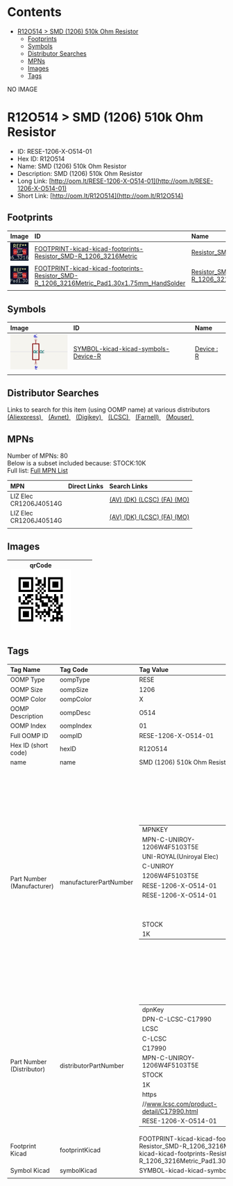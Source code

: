 



Contents
========

* [R12O514 > SMD (1206) 510k Ohm Resistor](#r12o514--smd-1206-510k-ohm-resistor)
	* [Footprints](#footprints)
	* [Symbols](#symbols)
	* [Distributor Searches](#distributor-searches)
	* [MPNs](#mpns)
	* [Images](#images)
	* [Tags](#tags)
  
NO IMAGE  
# R12O514 > SMD (1206) 510k Ohm Resistor

- ID: RESE-1206-X-O514-01
- Hex ID: R12O514
- Name: SMD (1206) 510k Ohm Resistor
- Description: SMD (1206) 510k Ohm Resistor
- Long Link: [http://oom.lt/RESE-1206-X-O514-01](http://oom.lt/RESE-1206-X-O514-01)
- Short Link: [http://oom.lt/R12O514](http://oom.lt/R12O514)

## Footprints
  

|Image|ID|Name|
| :--- | :--- | :--- |
|[![](https://raw.githubusercontent.com/oomlout/oomlout_OOMP_eda_V2/main/FOOTPRINT/kicad/kicad-footprints/Resistor_SMD/R_1206_3216Metric/image_140.png)](https://github.com/oomlout/oomlout_OOMP_eda_V2/tree/main/FOOTPRINT/kicad/kicad-footprints/Resistor_SMD/R_1206_3216Metric/)|[FOOTPRINT-kicad-kicad-footprints-Resistor_SMD-R_1206_3216Metric](https://github.com/oomlout/oomlout_OOMP_eda_V2/tree/main/FOOTPRINT/kicad/kicad-footprints/Resistor_SMD/R_1206_3216Metric/)|[Resistor_SMD : R_1206_3216Metric](https://github.com/oomlout/oomlout_OOMP_eda_V2/tree/main/FOOTPRINT/kicad/kicad-footprints/Resistor_SMD/R_1206_3216Metric/)|
|[![](https://raw.githubusercontent.com/oomlout/oomlout_OOMP_eda_V2/main/FOOTPRINT/kicad/kicad-footprints/Resistor_SMD/R_1206_3216Metric_Pad1.30x1.75mm_HandSolder/image_140.png)](https://github.com/oomlout/oomlout_OOMP_eda_V2/tree/main/FOOTPRINT/kicad/kicad-footprints/Resistor_SMD/R_1206_3216Metric_Pad1.30x1.75mm_HandSolder/)|[FOOTPRINT-kicad-kicad-footprints-Resistor_SMD-R_1206_3216Metric_Pad1.30x1.75mm_HandSolder](https://github.com/oomlout/oomlout_OOMP_eda_V2/tree/main/FOOTPRINT/kicad/kicad-footprints/Resistor_SMD/R_1206_3216Metric_Pad1.30x1.75mm_HandSolder/)|[Resistor_SMD : R_1206_3216Metric_Pad1.30x1.75mm_HandSolder](https://github.com/oomlout/oomlout_OOMP_eda_V2/tree/main/FOOTPRINT/kicad/kicad-footprints/Resistor_SMD/R_1206_3216Metric_Pad1.30x1.75mm_HandSolder/)|
||||

## Symbols
  

|Image|ID|Name|
| :--- | :--- | :--- |
|[![](https://raw.githubusercontent.com/oomlout/oomlout_OOMP_eda_V2/main/SYMBOL/kicad/kicad-symbols/Device/R/image_140.png)](https://github.com/oomlout/oomlout_OOMP_eda_V2/tree/main/SYMBOL/kicad/kicad-symbols/Device/R/)|[SYMBOL-kicad-kicad-symbols-Device-R](https://github.com/oomlout/oomlout_OOMP_eda_V2/tree/main/SYMBOL/kicad/kicad-symbols/Device/R/)|[Device : R](https://github.com/oomlout/oomlout_OOMP_eda_V2/tree/main/SYMBOL/kicad/kicad-symbols/Device/R/)|
||||

## Distributor Searches
  
Links to search for this item (using OOMP name) at various distributors  
[(Aliexpress) ](https://www.aliexpress.com/wholesale?SearchText=1117SMD+1206+510k+Ohm+Resistor)&nbsp;&nbsp;&nbsp;[(Avnet) ](https://www.avnet.com/shop/us/search/SMD+1206+510k+Ohm+Resistor)&nbsp;&nbsp;&nbsp;[(Digikey) ](https://www.digikey.co.uk/en/products/result?s=SMD+1206+510k+Ohm+Resistor)&nbsp;&nbsp;&nbsp;[(LCSC) ](https://www.lcsc.com/search?q=SMD+1206+510k+Ohm+Resistor)&nbsp;&nbsp;&nbsp;[(Farnell) ](https://uk.farnell.com/search?st=SMD+1206+510k+Ohm+Resistor)&nbsp;&nbsp;&nbsp;[(Mouser) ](https://www.mouser.com/c/?q=SMD+1206+510k+Ohm+Resistor)&nbsp;&nbsp;&nbsp;
## MPNs
  
Number of MPNs: 80<br>Below is a subset included because: STOCK:10K <br>Full list: [Full MPN List](MPNLIST.md)  

|MPN|Direct Links|Search Links|
| :--- | :--- | :--- |
|LIZ Elec<br>CR1206J40514G||[(AV) ](https://www.avnet.com/shop/us/search/CR1206J40514G)[(DK) ](https://www.digikey.co.uk/products/en?keywords=CR1206J40514G)[(LCSC) ](https://www.lcsc.com/search?q=CR1206J40514G)[(FA) ](https://uk.farnell.com/search?st=CR1206J40514G)[(MO) ](https://www.mouser.com/c/?q=CR1206J40514G)|
|LIZ Elec<br>CR1206J40514G||[(AV) ](https://www.avnet.com/shop/us/search/CR1206J40514G)[(DK) ](https://www.digikey.co.uk/products/en?keywords=CR1206J40514G)[(LCSC) ](https://www.lcsc.com/search?q=CR1206J40514G)[(FA) ](https://uk.farnell.com/search?st=CR1206J40514G)[(MO) ](https://www.mouser.com/c/?q=CR1206J40514G)|
||||

## Images
  

|qrCode<br>[![](https://raw.githubusercontent.com/oomlout/oomlout_OOMP_parts_V2/main/RESE/1206/X/O514/01/qrCode_140.png)](https://github.com/oomlout/oomlout_OOMP_parts_V2/tree/main/RESE/1206/X/O514/01/qrCode.png)||||
| :---: | :---: | :---: | :---: |

## Tags
  

|Tag Name|Tag Code|Tag Value|
| :--- | :--- | :--- |
|OOMP Type|oompType|RESE|
|OOMP Size|oompSize|1206|
|OOMP Color|oompColor|X|
|OOMP Description|oompDesc|O514|
|OOMP Index|oompIndex|01|
|Full OOMP ID|oompID|RESE-1206-X-O514-01|
|Hex ID (short code)|hexID|R12O514|
|name|name|SMD (1206) 510k Ohm Resistor|
|Part Number (Manufacturer)|manufacturerPartNumber|<table><tr><td>MPNKEY</td></tr><tr><td> MPN-C-UNIROY-1206W4F5103T5E</td><td> MANUFACTURER</td></tr><tr><td> UNI-ROYAL(Uniroyal Elec)</td><td> MANUCODE</td></tr><tr><td> C-UNIROY</td><td> MPN</td></tr><tr><td> 1206W4F5103T5E</td><td> OOMPIDPARTIAL</td></tr><tr><td> RESE-1206-X-O514-01</td><td> OOMPID</td></tr><tr><td> RESE-1206-X-O514-01</td><td> LINK</td></tr><tr><td> </td><td> DESCRIPTION</td></tr><tr><td> </td><td> TAGS</td></tr><tr><td> STOCK</td></tr><tr><td>1K</td></tr></table></td><td> <table><tr><td>MPNKEY</td></tr><tr><td> MPN-C-UNIROY-1206W4J0514T5E</td><td> MANUFACTURER</td></tr><tr><td> UNI-ROYAL(Uniroyal Elec)</td><td> MANUCODE</td></tr><tr><td> C-UNIROY</td><td> MPN</td></tr><tr><td> 1206W4J0514T5E</td><td> OOMPIDPARTIAL</td></tr><tr><td> RESE-1206-X-O514-01</td><td> OOMPID</td></tr><tr><td> RESE-1206-X-O514-01</td><td> LINK</td></tr><tr><td> </td><td> DESCRIPTION</td></tr><tr><td> </td><td> TAGS</td></tr><tr><td> STOCK</td></tr><tr><td>1K</td></tr></table></td><td> <table><tr><td>MPNKEY</td></tr><tr><td> MPN-C-LIZELE-CR1206J40514G</td><td> MANUFACTURER</td></tr><tr><td> LIZ Elec</td><td> MANUCODE</td></tr><tr><td> C-LIZELE</td><td> MPN</td></tr><tr><td> CR1206J40514G</td><td> OOMPIDPARTIAL</td></tr><tr><td> RESE-1206-X-O514-01</td><td> OOMPID</td></tr><tr><td> RESE-1206-X-O514-01</td><td> LINK</td></tr><tr><td> </td><td> DESCRIPTION</td></tr><tr><td> </td><td> TAGS</td></tr><tr><td> STOCK</td></tr><tr><td>10K</td></tr></table></td><td> <table><tr><td>MPNKEY</td></tr><tr><td> MPN-C-RALEC-RTT065103FTP</td><td> MANUFACTURER</td></tr><tr><td> RALEC</td><td> MANUCODE</td></tr><tr><td> C-RALEC</td><td> MPN</td></tr><tr><td> RTT065103FTP</td><td> OOMPIDPARTIAL</td></tr><tr><td> RESE-1206-X-O514-01</td><td> OOMPID</td></tr><tr><td> RESE-1206-X-O514-01</td><td> LINK</td></tr><tr><td> </td><td> DESCRIPTION</td></tr><tr><td> </td><td> TAGS</td></tr><tr><td> </td></tr></table></td><td> <table><tr><td>MPNKEY</td></tr><tr><td> MPN-C-RALEC-RTT06514JTP</td><td> MANUFACTURER</td></tr><tr><td> RALEC</td><td> MANUCODE</td></tr><tr><td> C-RALEC</td><td> MPN</td></tr><tr><td> RTT06514JTP</td><td> OOMPIDPARTIAL</td></tr><tr><td> RESE-1206-X-O514-01</td><td> OOMPID</td></tr><tr><td> RESE-1206-X-O514-01</td><td> LINK</td></tr><tr><td> </td><td> DESCRIPTION</td></tr><tr><td> </td><td> TAGS</td></tr><tr><td> STOCK</td></tr><tr><td>1K</td></tr></table></td><td> <table><tr><td>MPNKEY</td></tr><tr><td> MPN-C-YAGEO-RC1206JR-07510KL</td><td> MANUFACTURER</td></tr><tr><td> YAGEO</td><td> MANUCODE</td></tr><tr><td> C-YAGEO</td><td> MPN</td></tr><tr><td> RC1206JR-07510KL</td><td> OOMPIDPARTIAL</td></tr><tr><td> RESE-1206-X-O514-01</td><td> OOMPID</td></tr><tr><td> RESE-1206-X-O514-01</td><td> LINK</td></tr><tr><td> </td><td> DESCRIPTION</td></tr><tr><td> </td><td> TAGS</td></tr><tr><td> STOCK</td></tr><tr><td>1K</td></tr></table></td><td> <table><tr><td>MPNKEY</td></tr><tr><td> MPN-C-YAGEO-RC1206FR-07510KL</td><td> MANUFACTURER</td></tr><tr><td> YAGEO</td><td> MANUCODE</td></tr><tr><td> C-YAGEO</td><td> MPN</td></tr><tr><td> RC1206FR-07510KL</td><td> OOMPIDPARTIAL</td></tr><tr><td> RESE-1206-X-O514-01</td><td> OOMPID</td></tr><tr><td> RESE-1206-X-O514-01</td><td> LINK</td></tr><tr><td> </td><td> DESCRIPTION</td></tr><tr><td> </td><td> TAGS</td></tr><tr><td> STOCK</td></tr><tr><td>1K</td></tr></table></td><td> <table><tr><td>MPNKEY</td></tr><tr><td> MPN-C-YAGEO-AC1206FR-07510KL</td><td> MANUFACTURER</td></tr><tr><td> YAGEO</td><td> MANUCODE</td></tr><tr><td> C-YAGEO</td><td> MPN</td></tr><tr><td> AC1206FR-07510KL</td><td> OOMPIDPARTIAL</td></tr><tr><td> RESE-1206-X-O514-01</td><td> OOMPID</td></tr><tr><td> RESE-1206-X-O514-01</td><td> LINK</td></tr><tr><td> </td><td> DESCRIPTION</td></tr><tr><td> </td><td> TAGS</td></tr><tr><td> </td></tr></table></td><td> <table><tr><td>MPNKEY</td></tr><tr><td> MPN-C-TAITEC-RM12FTN5103</td><td> MANUFACTURER</td></tr><tr><td> TA-I Tech</td><td> MANUCODE</td></tr><tr><td> C-TAITEC</td><td> MPN</td></tr><tr><td> RM12FTN5103</td><td> OOMPIDPARTIAL</td></tr><tr><td> RESE-1206-X-O514-01</td><td> OOMPID</td></tr><tr><td> RESE-1206-X-O514-01</td><td> LINK</td></tr><tr><td> </td><td> DESCRIPTION</td></tr><tr><td> </td><td> TAGS</td></tr><tr><td> </td></tr></table></td><td> <table><tr><td>MPNKEY</td></tr><tr><td> MPN-C-KOASPE-RK73H2BTTD5103F</td><td> MANUFACTURER</td></tr><tr><td> KOA Speer Elec</td><td> MANUCODE</td></tr><tr><td> C-KOASPE</td><td> MPN</td></tr><tr><td> RK73H2BTTD5103F</td><td> OOMPIDPARTIAL</td></tr><tr><td> RESE-1206-X-O514-01</td><td> OOMPID</td></tr><tr><td> RESE-1206-X-O514-01</td><td> LINK</td></tr><tr><td> </td><td> DESCRIPTION</td></tr><tr><td> </td><td> TAGS</td></tr><tr><td> </td></tr></table></td><td> <table><tr><td>MPNKEY</td></tr><tr><td> MPN-C-WALSIN-WR12X5103FTL</td><td> MANUFACTURER</td></tr><tr><td> Walsin Tech Corp</td><td> MANUCODE</td></tr><tr><td> C-WALSIN</td><td> MPN</td></tr><tr><td> WR12X5103FTL</td><td> OOMPIDPARTIAL</td></tr><tr><td> RESE-1206-X-O514-01</td><td> OOMPID</td></tr><tr><td> RESE-1206-X-O514-01</td><td> LINK</td></tr><tr><td> </td><td> DESCRIPTION</td></tr><tr><td> </td><td> TAGS</td></tr><tr><td> STOCK</td></tr><tr><td>1K</td></tr></table></td><td> <table><tr><td>MPNKEY</td></tr><tr><td> MPN-C-WALSIN-WR12X514JTL</td><td> MANUFACTURER</td></tr><tr><td> Walsin Tech Corp</td><td> MANUCODE</td></tr><tr><td> C-WALSIN</td><td> MPN</td></tr><tr><td> WR12X514JTL</td><td> OOMPIDPARTIAL</td></tr><tr><td> RESE-1206-X-O514-01</td><td> OOMPID</td></tr><tr><td> RESE-1206-X-O514-01</td><td> LINK</td></tr><tr><td> </td><td> DESCRIPTION</td></tr><tr><td> </td><td> TAGS</td></tr><tr><td> STOCK</td></tr><tr><td>1K</td></tr></table></td><td> <table><tr><td>MPNKEY</td></tr><tr><td> MPN-C-TAITEC-RMS12FT5103</td><td> MANUFACTURER</td></tr><tr><td> TA-I Tech</td><td> MANUCODE</td></tr><tr><td> C-TAITEC</td><td> MPN</td></tr><tr><td> RMS12FT5103</td><td> OOMPIDPARTIAL</td></tr><tr><td> RESE-1206-X-O514-01</td><td> OOMPID</td></tr><tr><td> RESE-1206-X-O514-01</td><td> LINK</td></tr><tr><td> </td><td> DESCRIPTION</td></tr><tr><td> </td><td> TAGS</td></tr><tr><td> </td></tr></table></td><td> <table><tr><td>MPNKEY</td></tr><tr><td> MPN-C-UNIROY-TC0625F5103T5E</td><td> MANUFACTURER</td></tr><tr><td> UNI-ROYAL(Uniroyal Elec)</td><td> MANUCODE</td></tr><tr><td> C-UNIROY</td><td> MPN</td></tr><tr><td> TC0625F5103T5E</td><td> OOMPIDPARTIAL</td></tr><tr><td> RESE-1206-X-O514-01</td><td> OOMPID</td></tr><tr><td> RESE-1206-X-O514-01</td><td> LINK</td></tr><tr><td> </td><td> DESCRIPTION</td></tr><tr><td> </td><td> TAGS</td></tr><tr><td> </td></tr></table></td><td> <table><tr><td>MPNKEY</td></tr><tr><td> MPN-C-YAGEO-AC1206JR-07510KL</td><td> MANUFACTURER</td></tr><tr><td> YAGEO</td><td> MANUCODE</td></tr><tr><td> C-YAGEO</td><td> MPN</td></tr><tr><td> AC1206JR-07510KL</td><td> OOMPIDPARTIAL</td></tr><tr><td> RESE-1206-X-O514-01</td><td> OOMPID</td></tr><tr><td> RESE-1206-X-O514-01</td><td> LINK</td></tr><tr><td> </td><td> DESCRIPTION</td></tr><tr><td> </td><td> TAGS</td></tr><tr><td> </td></tr></table></td><td> <table><tr><td>MPNKEY</td></tr><tr><td> MPN-C-EVEROH-CR1206J510KP05Z</td><td> MANUFACTURER</td></tr><tr><td> Ever Ohms Tech</td><td> MANUCODE</td></tr><tr><td> C-EVEROH</td><td> MPN</td></tr><tr><td> CR1206J510KP05Z</td><td> OOMPIDPARTIAL</td></tr><tr><td> RESE-1206-X-O514-01</td><td> OOMPID</td></tr><tr><td> RESE-1206-X-O514-01</td><td> LINK</td></tr><tr><td> </td><td> DESCRIPTION</td></tr><tr><td> </td><td> TAGS</td></tr><tr><td> STOCK</td></tr><tr><td>1K</td></tr></table></td><td> <table><tr><td>MPNKEY</td></tr><tr><td> MPN-C-FHGUAN-RS-06K514JT</td><td> MANUFACTURER</td></tr><tr><td> FH (Guangdong Fenghua Advanced Tech)</td><td> MANUCODE</td></tr><tr><td> C-FHGUAN</td><td> MPN</td></tr><tr><td> RS-06K514JT</td><td> OOMPIDPARTIAL</td></tr><tr><td> RESE-1206-X-O514-01</td><td> OOMPID</td></tr><tr><td> RESE-1206-X-O514-01</td><td> LINK</td></tr><tr><td> </td><td> DESCRIPTION</td></tr><tr><td> </td><td> TAGS</td></tr><tr><td> STOCK</td></tr><tr><td>1K</td></tr></table></td><td> <table><tr><td>MPNKEY</td></tr><tr><td> MPN-C-FHGUAN-RS-06K5103FT</td><td> MANUFACTURER</td></tr><tr><td> FH (Guangdong Fenghua Advanced Tech)</td><td> MANUCODE</td></tr><tr><td> C-FHGUAN</td><td> MPN</td></tr><tr><td> RS-06K5103FT</td><td> OOMPIDPARTIAL</td></tr><tr><td> RESE-1206-X-O514-01</td><td> OOMPID</td></tr><tr><td> RESE-1206-X-O514-01</td><td> LINK</td></tr><tr><td> </td><td> DESCRIPTION</td></tr><tr><td> </td><td> TAGS</td></tr><tr><td> </td></tr></table></td><td> <table><tr><td>MPNKEY</td></tr><tr><td> MPN-C-TYOHM-RMC1206510K1%N</td><td> MANUFACTURER</td></tr><tr><td> TyoHM</td><td> MANUCODE</td></tr><tr><td> C-TYOHM</td><td> MPN</td></tr><tr><td> RMC1206510K1%N</td><td> OOMPIDPARTIAL</td></tr><tr><td> RESE-1206-X-O514-01</td><td> OOMPID</td></tr><tr><td> RESE-1206-X-O514-01</td><td> LINK</td></tr><tr><td> </td><td> DESCRIPTION</td></tr><tr><td> </td><td> TAGS</td></tr><tr><td> </td></tr></table></td><td> <table><tr><td>MPNKEY</td></tr><tr><td> MPN-C-YAGEO-RV1206JR-07510KL</td><td> MANUFACTURER</td></tr><tr><td> YAGEO</td><td> MANUCODE</td></tr><tr><td> C-YAGEO</td><td> MPN</td></tr><tr><td> RV1206JR-07510KL</td><td> OOMPIDPARTIAL</td></tr><tr><td> RESE-1206-X-O514-01</td><td> OOMPID</td></tr><tr><td> RESE-1206-X-O514-01</td><td> LINK</td></tr><tr><td> </td><td> DESCRIPTION</td></tr><tr><td> </td><td> TAGS</td></tr><tr><td> </td></tr></table></td><td> <table><tr><td>MPNKEY</td></tr><tr><td> MPN-C-KAMAYA-RMC1/8K514BTP</td><td> MANUFACTURER</td></tr><tr><td> KAMAYA</td><td> MANUCODE</td></tr><tr><td> C-KAMAYA</td><td> MPN</td></tr><tr><td> RMC1/8K514BTP</td><td> OOMPIDPARTIAL</td></tr><tr><td> RESE-1206-X-O514-01</td><td> OOMPID</td></tr><tr><td> RESE-1206-X-O514-01</td><td> LINK</td></tr><tr><td> </td><td> DESCRIPTION</td></tr><tr><td> </td><td> TAGS</td></tr><tr><td> </td></tr></table></td><td> <table><tr><td>MPNKEY</td></tr><tr><td> MPN-C-RESIST-PTFR1206B510KP9</td><td> MANUFACTURER</td></tr><tr><td> Resistor.Today</td><td> MANUCODE</td></tr><tr><td> C-RESIST</td><td> MPN</td></tr><tr><td> PTFR1206B510KP9</td><td> OOMPIDPARTIAL</td></tr><tr><td> RESE-1206-X-O514-01</td><td> OOMPID</td></tr><tr><td> RESE-1206-X-O514-01</td><td> LINK</td></tr><tr><td> </td><td> DESCRIPTION</td></tr><tr><td> </td><td> TAGS</td></tr><tr><td> </td></tr></table></td><td> <table><tr><td>MPNKEY</td></tr><tr><td> MPN-C-RESIST-AECR1206F510KK9</td><td> MANUFACTURER</td></tr><tr><td> Resistor.Today</td><td> MANUCODE</td></tr><tr><td> C-RESIST</td><td> MPN</td></tr><tr><td> AECR1206F510KK9</td><td> OOMPIDPARTIAL</td></tr><tr><td> RESE-1206-X-O514-01</td><td> OOMPID</td></tr><tr><td> RESE-1206-X-O514-01</td><td> LINK</td></tr><tr><td> </td><td> DESCRIPTION</td></tr><tr><td> </td><td> TAGS</td></tr><tr><td> STOCK</td></tr><tr><td>1K</td></tr></table></td><td> <table><tr><td>MPNKEY</td></tr><tr><td> MPN-C-VIKING-CR-06JA7--510K</td><td> MANUFACTURER</td></tr><tr><td> Viking Tech</td><td> MANUCODE</td></tr><tr><td> C-VIKING</td><td> MPN</td></tr><tr><td> CR-06JA7--510K</td><td> OOMPIDPARTIAL</td></tr><tr><td> RESE-1206-X-O514-01</td><td> OOMPID</td></tr><tr><td> RESE-1206-X-O514-01</td><td> LINK</td></tr><tr><td> </td><td> DESCRIPTION</td></tr><tr><td> </td><td> TAGS</td></tr><tr><td> </td></tr></table></td><td> <table><tr><td>MPNKEY</td></tr><tr><td> MPN-C-UNIROY-HV06W4F5103T5E</td><td> MANUFACTURER</td></tr><tr><td> UNI-ROYAL(Uniroyal Elec)</td><td> MANUCODE</td></tr><tr><td> C-UNIROY</td><td> MPN</td></tr><tr><td> HV06W4F5103T5E</td><td> OOMPIDPARTIAL</td></tr><tr><td> RESE-1206-X-O514-01</td><td> OOMPID</td></tr><tr><td> RESE-1206-X-O514-01</td><td> LINK</td></tr><tr><td> </td><td> DESCRIPTION</td></tr><tr><td> </td><td> TAGS</td></tr><tr><td> STOCK</td></tr><tr><td>1K</td></tr></table></td><td> <table><tr><td>MPNKEY</td></tr><tr><td> MPN-C-HKRHON-RCT06510KJLF</td><td> MANUFACTURER</td></tr><tr><td> HKR(Hong Kong Resistors)</td><td> MANUCODE</td></tr><tr><td> C-HKRHON</td><td> MPN</td></tr><tr><td> RCT06510KJLF</td><td> OOMPIDPARTIAL</td></tr><tr><td> RESE-1206-X-O514-01</td><td> OOMPID</td></tr><tr><td> RESE-1206-X-O514-01</td><td> LINK</td></tr><tr><td> </td><td> DESCRIPTION</td></tr><tr><td> </td><td> TAGS</td></tr><tr><td> </td></tr></table></td><td> <table><tr><td>MPNKEY</td></tr><tr><td> MPN-C-YAGEO-AC1206DR-07510KL</td><td> MANUFACTURER</td></tr><tr><td> YAGEO</td><td> MANUCODE</td></tr><tr><td> C-YAGEO</td><td> MPN</td></tr><tr><td> AC1206DR-07510KL</td><td> OOMPIDPARTIAL</td></tr><tr><td> RESE-1206-X-O514-01</td><td> OOMPID</td></tr><tr><td> RESE-1206-X-O514-01</td><td> LINK</td></tr><tr><td> </td><td> DESCRIPTION</td></tr><tr><td> </td><td> TAGS</td></tr><tr><td> </td></tr></table></td><td> <table><tr><td>MPNKEY</td></tr><tr><td> MPN-C-EVEROH-CR1206F510KP05Z</td><td> MANUFACTURER</td></tr><tr><td> Ever Ohms Tech</td><td> MANUCODE</td></tr><tr><td> C-EVEROH</td><td> MPN</td></tr><tr><td> CR1206F510KP05Z</td><td> OOMPIDPARTIAL</td></tr><tr><td> RESE-1206-X-O514-01</td><td> OOMPID</td></tr><tr><td> RESE-1206-X-O514-01</td><td> LINK</td></tr><tr><td> </td><td> DESCRIPTION</td></tr><tr><td> </td><td> TAGS</td></tr><tr><td> </td></tr></table></td><td> <table><tr><td>MPNKEY</td></tr><tr><td> MPN-C-UNIROY-CQ06W4F5103T5E</td><td> MANUFACTURER</td></tr><tr><td> UNI-ROYAL(Uniroyal Elec)</td><td> MANUCODE</td></tr><tr><td> C-UNIROY</td><td> MPN</td></tr><tr><td> CQ06W4F5103T5E</td><td> OOMPIDPARTIAL</td></tr><tr><td> RESE-1206-X-O514-01</td><td> OOMPID</td></tr><tr><td> RESE-1206-X-O514-01</td><td> LINK</td></tr><tr><td> </td><td> DESCRIPTION</td></tr><tr><td> </td><td> TAGS</td></tr><tr><td> </td></tr></table></td><td> <table><tr><td>MPNKEY</td></tr><tr><td> MPN-C-PANASO-ERJ-U08F5103V</td><td> MANUFACTURER</td></tr><tr><td> PANASONIC</td><td> MANUCODE</td></tr><tr><td> C-PANASO</td><td> MPN</td></tr><tr><td> ERJ-U08F5103V</td><td> OOMPIDPARTIAL</td></tr><tr><td> RESE-1206-X-O514-01</td><td> OOMPID</td></tr><tr><td> RESE-1206-X-O514-01</td><td> LINK</td></tr><tr><td> </td><td> DESCRIPTION</td></tr><tr><td> </td><td> TAGS</td></tr><tr><td> </td></tr></table></td><td> <table><tr><td>MPNKEY</td></tr><tr><td> MPN-C-SUSUMU-RGV3216P-5103-B-T1</td><td> MANUFACTURER</td></tr><tr><td> SUSUMU</td><td> MANUCODE</td></tr><tr><td> C-SUSUMU</td><td> MPN</td></tr><tr><td> RGV3216P-5103-B-T1</td><td> OOMPIDPARTIAL</td></tr><tr><td> RESE-1206-X-O514-01</td><td> OOMPID</td></tr><tr><td> RESE-1206-X-O514-01</td><td> LINK</td></tr><tr><td> </td><td> DESCRIPTION</td></tr><tr><td> </td><td> TAGS</td></tr><tr><td> </td></tr></table></td><td> <table><tr><td>MPNKEY</td></tr><tr><td> MPN-C-VISHAY-TNPW1206510KFHTA</td><td> MANUFACTURER</td></tr><tr><td> Vishay Intertech</td><td> MANUCODE</td></tr><tr><td> C-VISHAY</td><td> MPN</td></tr><tr><td> TNPW1206510KFHTA</td><td> OOMPIDPARTIAL</td></tr><tr><td> RESE-1206-X-O514-01</td><td> OOMPID</td></tr><tr><td> RESE-1206-X-O514-01</td><td> LINK</td></tr><tr><td> </td><td> DESCRIPTION</td></tr><tr><td> </td><td> TAGS</td></tr><tr><td> </td></tr></table></td><td> <table><tr><td>MPNKEY</td></tr><tr><td> MPN-C-PANASO-ERJ-8GEYJ514V</td><td> MANUFACTURER</td></tr><tr><td> PANASONIC</td><td> MANUCODE</td></tr><tr><td> C-PANASO</td><td> MPN</td></tr><tr><td> ERJ-8GEYJ514V</td><td> OOMPIDPARTIAL</td></tr><tr><td> RESE-1206-X-O514-01</td><td> OOMPID</td></tr><tr><td> RESE-1206-X-O514-01</td><td> LINK</td></tr><tr><td> </td><td> DESCRIPTION</td></tr><tr><td> </td><td> TAGS</td></tr><tr><td> </td></tr></table></td><td> <table><tr><td>MPNKEY</td></tr><tr><td> MPN-C-VISHAY-CRCW1206510KJNEA</td><td> MANUFACTURER</td></tr><tr><td> Vishay Intertech</td><td> MANUCODE</td></tr><tr><td> C-VISHAY</td><td> MPN</td></tr><tr><td> CRCW1206510KJNEA</td><td> OOMPIDPARTIAL</td></tr><tr><td> RESE-1206-X-O514-01</td><td> OOMPID</td></tr><tr><td> RESE-1206-X-O514-01</td><td> LINK</td></tr><tr><td> </td><td> DESCRIPTION</td></tr><tr><td> </td><td> TAGS</td></tr><tr><td> </td></tr></table></td><td> <table><tr><td>MPNKEY</td></tr><tr><td> MPN-C-VISHAY-TNPW1206510KBEEA</td><td> MANUFACTURER</td></tr><tr><td> Vishay Intertech</td><td> MANUCODE</td></tr><tr><td> C-VISHAY</td><td> MPN</td></tr><tr><td> TNPW1206510KBEEA</td><td> OOMPIDPARTIAL</td></tr><tr><td> RESE-1206-X-O514-01</td><td> OOMPID</td></tr><tr><td> RESE-1206-X-O514-01</td><td> LINK</td></tr><tr><td> </td><td> DESCRIPTION</td></tr><tr><td> </td><td> TAGS</td></tr><tr><td> </td></tr></table></td><td> <table><tr><td>MPNKEY</td></tr><tr><td> MPN-C-ROHMSE-KTR18EZPJ514</td><td> MANUFACTURER</td></tr><tr><td> ROHM Semicon</td><td> MANUCODE</td></tr><tr><td> C-ROHMSE</td><td> MPN</td></tr><tr><td> KTR18EZPJ514</td><td> OOMPIDPARTIAL</td></tr><tr><td> RESE-1206-X-O514-01</td><td> OOMPID</td></tr><tr><td> RESE-1206-X-O514-01</td><td> LINK</td></tr><tr><td> </td><td> DESCRIPTION</td></tr><tr><td> </td><td> TAGS</td></tr><tr><td> </td></tr></table></td><td> <table><tr><td>MPNKEY</td></tr><tr><td> MPN-C-TECONN-CRGH1206J510K</td><td> MANUFACTURER</td></tr><tr><td> TE Connectivity</td><td> MANUCODE</td></tr><tr><td> C-TECONN</td><td> MPN</td></tr><tr><td> CRGH1206J510K</td><td> OOMPIDPARTIAL</td></tr><tr><td> RESE-1206-X-O514-01</td><td> OOMPID</td></tr><tr><td> RESE-1206-X-O514-01</td><td> LINK</td></tr><tr><td> </td><td> DESCRIPTION</td></tr><tr><td> </td><td> TAGS</td></tr><tr><td> </td></tr></table></td><td> <table><tr><td>MPNKEY</td></tr><tr><td> MPN-C-ROHMSE-ESR18EZPF5103</td><td> MANUFACTURER</td></tr><tr><td> ROHM Semicon</td><td> MANUCODE</td></tr><tr><td> C-ROHMSE</td><td> MPN</td></tr><tr><td> ESR18EZPF5103</td><td> OOMPIDPARTIAL</td></tr><tr><td> RESE-1206-X-O514-01</td><td> OOMPID</td></tr><tr><td> RESE-1206-X-O514-01</td><td> LINK</td></tr><tr><td> </td><td> DESCRIPTION</td></tr><tr><td> </td><td> TAGS</td></tr><tr><td> </td></tr></table></td><td> <table><tr><td>MPNKEY</td></tr><tr><td> MPN-C-PANASO-ERJ-S08J514V</td><td> MANUFACTURER</td></tr><tr><td> PANASONIC</td><td> MANUCODE</td></tr><tr><td> C-PANASO</td><td> MPN</td></tr><tr><td> ERJ-S08J514V</td><td> OOMPIDPARTIAL</td></tr><tr><td> RESE-1206-X-O514-01</td><td> OOMPID</td></tr><tr><td> RESE-1206-X-O514-01</td><td> LINK</td></tr><tr><td> </td><td> DESCRIPTION</td></tr><tr><td> </td><td> TAGS</td></tr><tr><td> </td></tr></table></td><td> <table><tr><td>MPNKEY</td></tr><tr><td> MPN-C-VIKING-ARG06BTC5103</td><td> MANUFACTURER</td></tr><tr><td> Viking Tech</td><td> MANUCODE</td></tr><tr><td> C-VIKING</td><td> MPN</td></tr><tr><td> ARG06BTC5103</td><td> OOMPIDPARTIAL</td></tr><tr><td> RESE-1206-X-O514-01</td><td> OOMPID</td></tr><tr><td> RESE-1206-X-O514-01</td><td> LINK</td></tr><tr><td> </td><td> DESCRIPTION</td></tr><tr><td> </td><td> TAGS</td></tr><tr><td> </td></tr></table></td><td> <table><tr><td>MPNKEY</td></tr><tr><td> MPN-C-UNIROY-1206W4F5103T5E</td><td> MANUFACTURER</td></tr><tr><td> UNI-ROYAL(Uniroyal Elec)</td><td> MANUCODE</td></tr><tr><td> C-UNIROY</td><td> MPN</td></tr><tr><td> 1206W4F5103T5E</td><td> OOMPIDPARTIAL</td></tr><tr><td> RESE-1206-X-O514-01</td><td> OOMPID</td></tr><tr><td> RESE-1206-X-O514-01</td><td> LINK</td></tr><tr><td> </td><td> DESCRIPTION</td></tr><tr><td> </td><td> TAGS</td></tr><tr><td> STOCK</td></tr><tr><td>1K</td></tr></table></td><td> <table><tr><td>MPNKEY</td></tr><tr><td> MPN-C-UNIROY-1206W4J0514T5E</td><td> MANUFACTURER</td></tr><tr><td> UNI-ROYAL(Uniroyal Elec)</td><td> MANUCODE</td></tr><tr><td> C-UNIROY</td><td> MPN</td></tr><tr><td> 1206W4J0514T5E</td><td> OOMPIDPARTIAL</td></tr><tr><td> RESE-1206-X-O514-01</td><td> OOMPID</td></tr><tr><td> RESE-1206-X-O514-01</td><td> LINK</td></tr><tr><td> </td><td> DESCRIPTION</td></tr><tr><td> </td><td> TAGS</td></tr><tr><td> STOCK</td></tr><tr><td>1K</td></tr></table></td><td> <table><tr><td>MPNKEY</td></tr><tr><td> MPN-C-LIZELE-CR1206J40514G</td><td> MANUFACTURER</td></tr><tr><td> LIZ Elec</td><td> MANUCODE</td></tr><tr><td> C-LIZELE</td><td> MPN</td></tr><tr><td> CR1206J40514G</td><td> OOMPIDPARTIAL</td></tr><tr><td> RESE-1206-X-O514-01</td><td> OOMPID</td></tr><tr><td> RESE-1206-X-O514-01</td><td> LINK</td></tr><tr><td> </td><td> DESCRIPTION</td></tr><tr><td> </td><td> TAGS</td></tr><tr><td> STOCK</td></tr><tr><td>10K</td></tr></table></td><td> <table><tr><td>MPNKEY</td></tr><tr><td> MPN-C-RALEC-RTT065103FTP</td><td> MANUFACTURER</td></tr><tr><td> RALEC</td><td> MANUCODE</td></tr><tr><td> C-RALEC</td><td> MPN</td></tr><tr><td> RTT065103FTP</td><td> OOMPIDPARTIAL</td></tr><tr><td> RESE-1206-X-O514-01</td><td> OOMPID</td></tr><tr><td> RESE-1206-X-O514-01</td><td> LINK</td></tr><tr><td> </td><td> DESCRIPTION</td></tr><tr><td> </td><td> TAGS</td></tr><tr><td> </td></tr></table></td><td> <table><tr><td>MPNKEY</td></tr><tr><td> MPN-C-RALEC-RTT06514JTP</td><td> MANUFACTURER</td></tr><tr><td> RALEC</td><td> MANUCODE</td></tr><tr><td> C-RALEC</td><td> MPN</td></tr><tr><td> RTT06514JTP</td><td> OOMPIDPARTIAL</td></tr><tr><td> RESE-1206-X-O514-01</td><td> OOMPID</td></tr><tr><td> RESE-1206-X-O514-01</td><td> LINK</td></tr><tr><td> </td><td> DESCRIPTION</td></tr><tr><td> </td><td> TAGS</td></tr><tr><td> STOCK</td></tr><tr><td>1K</td></tr></table></td><td> <table><tr><td>MPNKEY</td></tr><tr><td> MPN-C-YAGEO-RC1206JR-07510KL</td><td> MANUFACTURER</td></tr><tr><td> YAGEO</td><td> MANUCODE</td></tr><tr><td> C-YAGEO</td><td> MPN</td></tr><tr><td> RC1206JR-07510KL</td><td> OOMPIDPARTIAL</td></tr><tr><td> RESE-1206-X-O514-01</td><td> OOMPID</td></tr><tr><td> RESE-1206-X-O514-01</td><td> LINK</td></tr><tr><td> </td><td> DESCRIPTION</td></tr><tr><td> </td><td> TAGS</td></tr><tr><td> STOCK</td></tr><tr><td>1K</td></tr></table></td><td> <table><tr><td>MPNKEY</td></tr><tr><td> MPN-C-YAGEO-RC1206FR-07510KL</td><td> MANUFACTURER</td></tr><tr><td> YAGEO</td><td> MANUCODE</td></tr><tr><td> C-YAGEO</td><td> MPN</td></tr><tr><td> RC1206FR-07510KL</td><td> OOMPIDPARTIAL</td></tr><tr><td> RESE-1206-X-O514-01</td><td> OOMPID</td></tr><tr><td> RESE-1206-X-O514-01</td><td> LINK</td></tr><tr><td> </td><td> DESCRIPTION</td></tr><tr><td> </td><td> TAGS</td></tr><tr><td> STOCK</td></tr><tr><td>1K</td></tr></table></td><td> <table><tr><td>MPNKEY</td></tr><tr><td> MPN-C-YAGEO-AC1206FR-07510KL</td><td> MANUFACTURER</td></tr><tr><td> YAGEO</td><td> MANUCODE</td></tr><tr><td> C-YAGEO</td><td> MPN</td></tr><tr><td> AC1206FR-07510KL</td><td> OOMPIDPARTIAL</td></tr><tr><td> RESE-1206-X-O514-01</td><td> OOMPID</td></tr><tr><td> RESE-1206-X-O514-01</td><td> LINK</td></tr><tr><td> </td><td> DESCRIPTION</td></tr><tr><td> </td><td> TAGS</td></tr><tr><td> </td></tr></table></td><td> <table><tr><td>MPNKEY</td></tr><tr><td> MPN-C-TAITEC-RM12FTN5103</td><td> MANUFACTURER</td></tr><tr><td> TA-I Tech</td><td> MANUCODE</td></tr><tr><td> C-TAITEC</td><td> MPN</td></tr><tr><td> RM12FTN5103</td><td> OOMPIDPARTIAL</td></tr><tr><td> RESE-1206-X-O514-01</td><td> OOMPID</td></tr><tr><td> RESE-1206-X-O514-01</td><td> LINK</td></tr><tr><td> </td><td> DESCRIPTION</td></tr><tr><td> </td><td> TAGS</td></tr><tr><td> </td></tr></table></td><td> <table><tr><td>MPNKEY</td></tr><tr><td> MPN-C-KOASPE-RK73H2BTTD5103F</td><td> MANUFACTURER</td></tr><tr><td> KOA Speer Elec</td><td> MANUCODE</td></tr><tr><td> C-KOASPE</td><td> MPN</td></tr><tr><td> RK73H2BTTD5103F</td><td> OOMPIDPARTIAL</td></tr><tr><td> RESE-1206-X-O514-01</td><td> OOMPID</td></tr><tr><td> RESE-1206-X-O514-01</td><td> LINK</td></tr><tr><td> </td><td> DESCRIPTION</td></tr><tr><td> </td><td> TAGS</td></tr><tr><td> </td></tr></table></td><td> <table><tr><td>MPNKEY</td></tr><tr><td> MPN-C-WALSIN-WR12X5103FTL</td><td> MANUFACTURER</td></tr><tr><td> Walsin Tech Corp</td><td> MANUCODE</td></tr><tr><td> C-WALSIN</td><td> MPN</td></tr><tr><td> WR12X5103FTL</td><td> OOMPIDPARTIAL</td></tr><tr><td> RESE-1206-X-O514-01</td><td> OOMPID</td></tr><tr><td> RESE-1206-X-O514-01</td><td> LINK</td></tr><tr><td> </td><td> DESCRIPTION</td></tr><tr><td> </td><td> TAGS</td></tr><tr><td> STOCK</td></tr><tr><td>1K</td></tr></table></td><td> <table><tr><td>MPNKEY</td></tr><tr><td> MPN-C-WALSIN-WR12X514JTL</td><td> MANUFACTURER</td></tr><tr><td> Walsin Tech Corp</td><td> MANUCODE</td></tr><tr><td> C-WALSIN</td><td> MPN</td></tr><tr><td> WR12X514JTL</td><td> OOMPIDPARTIAL</td></tr><tr><td> RESE-1206-X-O514-01</td><td> OOMPID</td></tr><tr><td> RESE-1206-X-O514-01</td><td> LINK</td></tr><tr><td> </td><td> DESCRIPTION</td></tr><tr><td> </td><td> TAGS</td></tr><tr><td> STOCK</td></tr><tr><td>1K</td></tr></table></td><td> <table><tr><td>MPNKEY</td></tr><tr><td> MPN-C-TAITEC-RMS12FT5103</td><td> MANUFACTURER</td></tr><tr><td> TA-I Tech</td><td> MANUCODE</td></tr><tr><td> C-TAITEC</td><td> MPN</td></tr><tr><td> RMS12FT5103</td><td> OOMPIDPARTIAL</td></tr><tr><td> RESE-1206-X-O514-01</td><td> OOMPID</td></tr><tr><td> RESE-1206-X-O514-01</td><td> LINK</td></tr><tr><td> </td><td> DESCRIPTION</td></tr><tr><td> </td><td> TAGS</td></tr><tr><td> </td></tr></table></td><td> <table><tr><td>MPNKEY</td></tr><tr><td> MPN-C-UNIROY-TC0625F5103T5E</td><td> MANUFACTURER</td></tr><tr><td> UNI-ROYAL(Uniroyal Elec)</td><td> MANUCODE</td></tr><tr><td> C-UNIROY</td><td> MPN</td></tr><tr><td> TC0625F5103T5E</td><td> OOMPIDPARTIAL</td></tr><tr><td> RESE-1206-X-O514-01</td><td> OOMPID</td></tr><tr><td> RESE-1206-X-O514-01</td><td> LINK</td></tr><tr><td> </td><td> DESCRIPTION</td></tr><tr><td> </td><td> TAGS</td></tr><tr><td> </td></tr></table></td><td> <table><tr><td>MPNKEY</td></tr><tr><td> MPN-C-YAGEO-AC1206JR-07510KL</td><td> MANUFACTURER</td></tr><tr><td> YAGEO</td><td> MANUCODE</td></tr><tr><td> C-YAGEO</td><td> MPN</td></tr><tr><td> AC1206JR-07510KL</td><td> OOMPIDPARTIAL</td></tr><tr><td> RESE-1206-X-O514-01</td><td> OOMPID</td></tr><tr><td> RESE-1206-X-O514-01</td><td> LINK</td></tr><tr><td> </td><td> DESCRIPTION</td></tr><tr><td> </td><td> TAGS</td></tr><tr><td> </td></tr></table></td><td> <table><tr><td>MPNKEY</td></tr><tr><td> MPN-C-EVEROH-CR1206J510KP05Z</td><td> MANUFACTURER</td></tr><tr><td> Ever Ohms Tech</td><td> MANUCODE</td></tr><tr><td> C-EVEROH</td><td> MPN</td></tr><tr><td> CR1206J510KP05Z</td><td> OOMPIDPARTIAL</td></tr><tr><td> RESE-1206-X-O514-01</td><td> OOMPID</td></tr><tr><td> RESE-1206-X-O514-01</td><td> LINK</td></tr><tr><td> </td><td> DESCRIPTION</td></tr><tr><td> </td><td> TAGS</td></tr><tr><td> STOCK</td></tr><tr><td>1K</td></tr></table></td><td> <table><tr><td>MPNKEY</td></tr><tr><td> MPN-C-FHGUAN-RS-06K514JT</td><td> MANUFACTURER</td></tr><tr><td> FH (Guangdong Fenghua Advanced Tech)</td><td> MANUCODE</td></tr><tr><td> C-FHGUAN</td><td> MPN</td></tr><tr><td> RS-06K514JT</td><td> OOMPIDPARTIAL</td></tr><tr><td> RESE-1206-X-O514-01</td><td> OOMPID</td></tr><tr><td> RESE-1206-X-O514-01</td><td> LINK</td></tr><tr><td> </td><td> DESCRIPTION</td></tr><tr><td> </td><td> TAGS</td></tr><tr><td> STOCK</td></tr><tr><td>1K</td></tr></table></td><td> <table><tr><td>MPNKEY</td></tr><tr><td> MPN-C-FHGUAN-RS-06K5103FT</td><td> MANUFACTURER</td></tr><tr><td> FH (Guangdong Fenghua Advanced Tech)</td><td> MANUCODE</td></tr><tr><td> C-FHGUAN</td><td> MPN</td></tr><tr><td> RS-06K5103FT</td><td> OOMPIDPARTIAL</td></tr><tr><td> RESE-1206-X-O514-01</td><td> OOMPID</td></tr><tr><td> RESE-1206-X-O514-01</td><td> LINK</td></tr><tr><td> </td><td> DESCRIPTION</td></tr><tr><td> </td><td> TAGS</td></tr><tr><td> </td></tr></table></td><td> <table><tr><td>MPNKEY</td></tr><tr><td> MPN-C-TYOHM-RMC1206510K1%N</td><td> MANUFACTURER</td></tr><tr><td> TyoHM</td><td> MANUCODE</td></tr><tr><td> C-TYOHM</td><td> MPN</td></tr><tr><td> RMC1206510K1%N</td><td> OOMPIDPARTIAL</td></tr><tr><td> RESE-1206-X-O514-01</td><td> OOMPID</td></tr><tr><td> RESE-1206-X-O514-01</td><td> LINK</td></tr><tr><td> </td><td> DESCRIPTION</td></tr><tr><td> </td><td> TAGS</td></tr><tr><td> </td></tr></table></td><td> <table><tr><td>MPNKEY</td></tr><tr><td> MPN-C-YAGEO-RV1206JR-07510KL</td><td> MANUFACTURER</td></tr><tr><td> YAGEO</td><td> MANUCODE</td></tr><tr><td> C-YAGEO</td><td> MPN</td></tr><tr><td> RV1206JR-07510KL</td><td> OOMPIDPARTIAL</td></tr><tr><td> RESE-1206-X-O514-01</td><td> OOMPID</td></tr><tr><td> RESE-1206-X-O514-01</td><td> LINK</td></tr><tr><td> </td><td> DESCRIPTION</td></tr><tr><td> </td><td> TAGS</td></tr><tr><td> </td></tr></table></td><td> <table><tr><td>MPNKEY</td></tr><tr><td> MPN-C-KAMAYA-RMC1/8K514BTP</td><td> MANUFACTURER</td></tr><tr><td> KAMAYA</td><td> MANUCODE</td></tr><tr><td> C-KAMAYA</td><td> MPN</td></tr><tr><td> RMC1/8K514BTP</td><td> OOMPIDPARTIAL</td></tr><tr><td> RESE-1206-X-O514-01</td><td> OOMPID</td></tr><tr><td> RESE-1206-X-O514-01</td><td> LINK</td></tr><tr><td> </td><td> DESCRIPTION</td></tr><tr><td> </td><td> TAGS</td></tr><tr><td> </td></tr></table></td><td> <table><tr><td>MPNKEY</td></tr><tr><td> MPN-C-RESIST-PTFR1206B510KP9</td><td> MANUFACTURER</td></tr><tr><td> Resistor.Today</td><td> MANUCODE</td></tr><tr><td> C-RESIST</td><td> MPN</td></tr><tr><td> PTFR1206B510KP9</td><td> OOMPIDPARTIAL</td></tr><tr><td> RESE-1206-X-O514-01</td><td> OOMPID</td></tr><tr><td> RESE-1206-X-O514-01</td><td> LINK</td></tr><tr><td> </td><td> DESCRIPTION</td></tr><tr><td> </td><td> TAGS</td></tr><tr><td> </td></tr></table></td><td> <table><tr><td>MPNKEY</td></tr><tr><td> MPN-C-RESIST-AECR1206F510KK9</td><td> MANUFACTURER</td></tr><tr><td> Resistor.Today</td><td> MANUCODE</td></tr><tr><td> C-RESIST</td><td> MPN</td></tr><tr><td> AECR1206F510KK9</td><td> OOMPIDPARTIAL</td></tr><tr><td> RESE-1206-X-O514-01</td><td> OOMPID</td></tr><tr><td> RESE-1206-X-O514-01</td><td> LINK</td></tr><tr><td> </td><td> DESCRIPTION</td></tr><tr><td> </td><td> TAGS</td></tr><tr><td> STOCK</td></tr><tr><td>1K</td></tr></table></td><td> <table><tr><td>MPNKEY</td></tr><tr><td> MPN-C-VIKING-CR-06JA7--510K</td><td> MANUFACTURER</td></tr><tr><td> Viking Tech</td><td> MANUCODE</td></tr><tr><td> C-VIKING</td><td> MPN</td></tr><tr><td> CR-06JA7--510K</td><td> OOMPIDPARTIAL</td></tr><tr><td> RESE-1206-X-O514-01</td><td> OOMPID</td></tr><tr><td> RESE-1206-X-O514-01</td><td> LINK</td></tr><tr><td> </td><td> DESCRIPTION</td></tr><tr><td> </td><td> TAGS</td></tr><tr><td> </td></tr></table></td><td> <table><tr><td>MPNKEY</td></tr><tr><td> MPN-C-UNIROY-HV06W4F5103T5E</td><td> MANUFACTURER</td></tr><tr><td> UNI-ROYAL(Uniroyal Elec)</td><td> MANUCODE</td></tr><tr><td> C-UNIROY</td><td> MPN</td></tr><tr><td> HV06W4F5103T5E</td><td> OOMPIDPARTIAL</td></tr><tr><td> RESE-1206-X-O514-01</td><td> OOMPID</td></tr><tr><td> RESE-1206-X-O514-01</td><td> LINK</td></tr><tr><td> </td><td> DESCRIPTION</td></tr><tr><td> </td><td> TAGS</td></tr><tr><td> STOCK</td></tr><tr><td>1K</td></tr></table></td><td> <table><tr><td>MPNKEY</td></tr><tr><td> MPN-C-HKRHON-RCT06510KJLF</td><td> MANUFACTURER</td></tr><tr><td> HKR(Hong Kong Resistors)</td><td> MANUCODE</td></tr><tr><td> C-HKRHON</td><td> MPN</td></tr><tr><td> RCT06510KJLF</td><td> OOMPIDPARTIAL</td></tr><tr><td> RESE-1206-X-O514-01</td><td> OOMPID</td></tr><tr><td> RESE-1206-X-O514-01</td><td> LINK</td></tr><tr><td> </td><td> DESCRIPTION</td></tr><tr><td> </td><td> TAGS</td></tr><tr><td> </td></tr></table></td><td> <table><tr><td>MPNKEY</td></tr><tr><td> MPN-C-YAGEO-AC1206DR-07510KL</td><td> MANUFACTURER</td></tr><tr><td> YAGEO</td><td> MANUCODE</td></tr><tr><td> C-YAGEO</td><td> MPN</td></tr><tr><td> AC1206DR-07510KL</td><td> OOMPIDPARTIAL</td></tr><tr><td> RESE-1206-X-O514-01</td><td> OOMPID</td></tr><tr><td> RESE-1206-X-O514-01</td><td> LINK</td></tr><tr><td> </td><td> DESCRIPTION</td></tr><tr><td> </td><td> TAGS</td></tr><tr><td> </td></tr></table></td><td> <table><tr><td>MPNKEY</td></tr><tr><td> MPN-C-EVEROH-CR1206F510KP05Z</td><td> MANUFACTURER</td></tr><tr><td> Ever Ohms Tech</td><td> MANUCODE</td></tr><tr><td> C-EVEROH</td><td> MPN</td></tr><tr><td> CR1206F510KP05Z</td><td> OOMPIDPARTIAL</td></tr><tr><td> RESE-1206-X-O514-01</td><td> OOMPID</td></tr><tr><td> RESE-1206-X-O514-01</td><td> LINK</td></tr><tr><td> </td><td> DESCRIPTION</td></tr><tr><td> </td><td> TAGS</td></tr><tr><td> </td></tr></table></td><td> <table><tr><td>MPNKEY</td></tr><tr><td> MPN-C-UNIROY-CQ06W4F5103T5E</td><td> MANUFACTURER</td></tr><tr><td> UNI-ROYAL(Uniroyal Elec)</td><td> MANUCODE</td></tr><tr><td> C-UNIROY</td><td> MPN</td></tr><tr><td> CQ06W4F5103T5E</td><td> OOMPIDPARTIAL</td></tr><tr><td> RESE-1206-X-O514-01</td><td> OOMPID</td></tr><tr><td> RESE-1206-X-O514-01</td><td> LINK</td></tr><tr><td> </td><td> DESCRIPTION</td></tr><tr><td> </td><td> TAGS</td></tr><tr><td> </td></tr></table></td><td> <table><tr><td>MPNKEY</td></tr><tr><td> MPN-C-PANASO-ERJ-U08F5103V</td><td> MANUFACTURER</td></tr><tr><td> PANASONIC</td><td> MANUCODE</td></tr><tr><td> C-PANASO</td><td> MPN</td></tr><tr><td> ERJ-U08F5103V</td><td> OOMPIDPARTIAL</td></tr><tr><td> RESE-1206-X-O514-01</td><td> OOMPID</td></tr><tr><td> RESE-1206-X-O514-01</td><td> LINK</td></tr><tr><td> </td><td> DESCRIPTION</td></tr><tr><td> </td><td> TAGS</td></tr><tr><td> </td></tr></table></td><td> <table><tr><td>MPNKEY</td></tr><tr><td> MPN-C-SUSUMU-RGV3216P-5103-B-T1</td><td> MANUFACTURER</td></tr><tr><td> SUSUMU</td><td> MANUCODE</td></tr><tr><td> C-SUSUMU</td><td> MPN</td></tr><tr><td> RGV3216P-5103-B-T1</td><td> OOMPIDPARTIAL</td></tr><tr><td> RESE-1206-X-O514-01</td><td> OOMPID</td></tr><tr><td> RESE-1206-X-O514-01</td><td> LINK</td></tr><tr><td> </td><td> DESCRIPTION</td></tr><tr><td> </td><td> TAGS</td></tr><tr><td> </td></tr></table></td><td> <table><tr><td>MPNKEY</td></tr><tr><td> MPN-C-VISHAY-TNPW1206510KFHTA</td><td> MANUFACTURER</td></tr><tr><td> Vishay Intertech</td><td> MANUCODE</td></tr><tr><td> C-VISHAY</td><td> MPN</td></tr><tr><td> TNPW1206510KFHTA</td><td> OOMPIDPARTIAL</td></tr><tr><td> RESE-1206-X-O514-01</td><td> OOMPID</td></tr><tr><td> RESE-1206-X-O514-01</td><td> LINK</td></tr><tr><td> </td><td> DESCRIPTION</td></tr><tr><td> </td><td> TAGS</td></tr><tr><td> </td></tr></table></td><td> <table><tr><td>MPNKEY</td></tr><tr><td> MPN-C-PANASO-ERJ-8GEYJ514V</td><td> MANUFACTURER</td></tr><tr><td> PANASONIC</td><td> MANUCODE</td></tr><tr><td> C-PANASO</td><td> MPN</td></tr><tr><td> ERJ-8GEYJ514V</td><td> OOMPIDPARTIAL</td></tr><tr><td> RESE-1206-X-O514-01</td><td> OOMPID</td></tr><tr><td> RESE-1206-X-O514-01</td><td> LINK</td></tr><tr><td> </td><td> DESCRIPTION</td></tr><tr><td> </td><td> TAGS</td></tr><tr><td> </td></tr></table></td><td> <table><tr><td>MPNKEY</td></tr><tr><td> MPN-C-VISHAY-CRCW1206510KJNEA</td><td> MANUFACTURER</td></tr><tr><td> Vishay Intertech</td><td> MANUCODE</td></tr><tr><td> C-VISHAY</td><td> MPN</td></tr><tr><td> CRCW1206510KJNEA</td><td> OOMPIDPARTIAL</td></tr><tr><td> RESE-1206-X-O514-01</td><td> OOMPID</td></tr><tr><td> RESE-1206-X-O514-01</td><td> LINK</td></tr><tr><td> </td><td> DESCRIPTION</td></tr><tr><td> </td><td> TAGS</td></tr><tr><td> </td></tr></table></td><td> <table><tr><td>MPNKEY</td></tr><tr><td> MPN-C-VISHAY-TNPW1206510KBEEA</td><td> MANUFACTURER</td></tr><tr><td> Vishay Intertech</td><td> MANUCODE</td></tr><tr><td> C-VISHAY</td><td> MPN</td></tr><tr><td> TNPW1206510KBEEA</td><td> OOMPIDPARTIAL</td></tr><tr><td> RESE-1206-X-O514-01</td><td> OOMPID</td></tr><tr><td> RESE-1206-X-O514-01</td><td> LINK</td></tr><tr><td> </td><td> DESCRIPTION</td></tr><tr><td> </td><td> TAGS</td></tr><tr><td> </td></tr></table></td><td> <table><tr><td>MPNKEY</td></tr><tr><td> MPN-C-ROHMSE-KTR18EZPJ514</td><td> MANUFACTURER</td></tr><tr><td> ROHM Semicon</td><td> MANUCODE</td></tr><tr><td> C-ROHMSE</td><td> MPN</td></tr><tr><td> KTR18EZPJ514</td><td> OOMPIDPARTIAL</td></tr><tr><td> RESE-1206-X-O514-01</td><td> OOMPID</td></tr><tr><td> RESE-1206-X-O514-01</td><td> LINK</td></tr><tr><td> </td><td> DESCRIPTION</td></tr><tr><td> </td><td> TAGS</td></tr><tr><td> </td></tr></table></td><td> <table><tr><td>MPNKEY</td></tr><tr><td> MPN-C-TECONN-CRGH1206J510K</td><td> MANUFACTURER</td></tr><tr><td> TE Connectivity</td><td> MANUCODE</td></tr><tr><td> C-TECONN</td><td> MPN</td></tr><tr><td> CRGH1206J510K</td><td> OOMPIDPARTIAL</td></tr><tr><td> RESE-1206-X-O514-01</td><td> OOMPID</td></tr><tr><td> RESE-1206-X-O514-01</td><td> LINK</td></tr><tr><td> </td><td> DESCRIPTION</td></tr><tr><td> </td><td> TAGS</td></tr><tr><td> </td></tr></table></td><td> <table><tr><td>MPNKEY</td></tr><tr><td> MPN-C-ROHMSE-ESR18EZPF5103</td><td> MANUFACTURER</td></tr><tr><td> ROHM Semicon</td><td> MANUCODE</td></tr><tr><td> C-ROHMSE</td><td> MPN</td></tr><tr><td> ESR18EZPF5103</td><td> OOMPIDPARTIAL</td></tr><tr><td> RESE-1206-X-O514-01</td><td> OOMPID</td></tr><tr><td> RESE-1206-X-O514-01</td><td> LINK</td></tr><tr><td> </td><td> DESCRIPTION</td></tr><tr><td> </td><td> TAGS</td></tr><tr><td> </td></tr></table></td><td> <table><tr><td>MPNKEY</td></tr><tr><td> MPN-C-PANASO-ERJ-S08J514V</td><td> MANUFACTURER</td></tr><tr><td> PANASONIC</td><td> MANUCODE</td></tr><tr><td> C-PANASO</td><td> MPN</td></tr><tr><td> ERJ-S08J514V</td><td> OOMPIDPARTIAL</td></tr><tr><td> RESE-1206-X-O514-01</td><td> OOMPID</td></tr><tr><td> RESE-1206-X-O514-01</td><td> LINK</td></tr><tr><td> </td><td> DESCRIPTION</td></tr><tr><td> </td><td> TAGS</td></tr><tr><td> </td></tr></table></td><td> <table><tr><td>MPNKEY</td></tr><tr><td> MPN-C-VIKING-ARG06BTC5103</td><td> MANUFACTURER</td></tr><tr><td> Viking Tech</td><td> MANUCODE</td></tr><tr><td> C-VIKING</td><td> MPN</td></tr><tr><td> ARG06BTC5103</td><td> OOMPIDPARTIAL</td></tr><tr><td> RESE-1206-X-O514-01</td><td> OOMPID</td></tr><tr><td> RESE-1206-X-O514-01</td><td> LINK</td></tr><tr><td> </td><td> DESCRIPTION</td></tr><tr><td> </td><td> TAGS</td></tr><tr><td> </td></tr></table>|
|Part Number (Distributor)|distributorPartNumber|<table><tr><td>dpnKey</td></tr><tr><td> DPN-C-LCSC-C17990</td><td> DISTRIBUTOR</td></tr><tr><td> LCSC</td><td> DISTRCODE</td></tr><tr><td> C-LCSC</td><td> DPN</td></tr><tr><td> C17990</td><td> MPN</td></tr><tr><td> MPN-C-UNIROY-1206W4F5103T5E</td><td> TAGS</td></tr><tr><td> STOCK</td></tr><tr><td>1K</td><td> LINK</td></tr><tr><td> https</td></tr><tr><td>//www.lcsc.com/product-detail/C17990.html</td><td> OOMPID</td></tr><tr><td> RESE-1206-X-O514-01</td></tr></table></td><td> <table><tr><td>dpnKey</td></tr><tr><td> DPN-C-LCSC-C25665</td><td> DISTRIBUTOR</td></tr><tr><td> LCSC</td><td> DISTRCODE</td></tr><tr><td> C-LCSC</td><td> DPN</td></tr><tr><td> C25665</td><td> MPN</td></tr><tr><td> MPN-C-UNIROY-1206W4J0514T5E</td><td> TAGS</td></tr><tr><td> STOCK</td></tr><tr><td>1K</td><td> LINK</td></tr><tr><td> https</td></tr><tr><td>//www.lcsc.com/product-detail/C25665.html</td><td> OOMPID</td></tr><tr><td> RESE-1206-X-O514-01</td></tr></table></td><td> <table><tr><td>dpnKey</td></tr><tr><td> DPN-C-LCSC-C102365</td><td> DISTRIBUTOR</td></tr><tr><td> LCSC</td><td> DISTRCODE</td></tr><tr><td> C-LCSC</td><td> DPN</td></tr><tr><td> C102365</td><td> MPN</td></tr><tr><td> MPN-C-LIZELE-CR1206J40514G</td><td> TAGS</td></tr><tr><td> STOCK</td></tr><tr><td>10K</td><td> LINK</td></tr><tr><td> https</td></tr><tr><td>//www.lcsc.com/product-detail/C102365.html</td><td> OOMPID</td></tr><tr><td> RESE-1206-X-O514-01</td></tr></table></td><td> <table><tr><td>dpnKey</td></tr><tr><td> DPN-C-LCSC-C104841</td><td> DISTRIBUTOR</td></tr><tr><td> LCSC</td><td> DISTRCODE</td></tr><tr><td> C-LCSC</td><td> DPN</td></tr><tr><td> C104841</td><td> MPN</td></tr><tr><td> MPN-C-RALEC-RTT065103FTP</td><td> TAGS</td></tr><tr><td> </td><td> LINK</td></tr><tr><td> https</td></tr><tr><td>//www.lcsc.com/product-detail/C104841.html</td><td> OOMPID</td></tr><tr><td> RESE-1206-X-O514-01</td></tr></table></td><td> <table><tr><td>dpnKey</td></tr><tr><td> DPN-C-LCSC-C104848</td><td> DISTRIBUTOR</td></tr><tr><td> LCSC</td><td> DISTRCODE</td></tr><tr><td> C-LCSC</td><td> DPN</td></tr><tr><td> C104848</td><td> MPN</td></tr><tr><td> MPN-C-RALEC-RTT06514JTP</td><td> TAGS</td></tr><tr><td> STOCK</td></tr><tr><td>1K</td><td> LINK</td></tr><tr><td> https</td></tr><tr><td>//www.lcsc.com/product-detail/C104848.html</td><td> OOMPID</td></tr><tr><td> RESE-1206-X-O514-01</td></tr></table></td><td> <table><tr><td>dpnKey</td></tr><tr><td> DPN-C-LCSC-C137135</td><td> DISTRIBUTOR</td></tr><tr><td> LCSC</td><td> DISTRCODE</td></tr><tr><td> C-LCSC</td><td> DPN</td></tr><tr><td> C137135</td><td> MPN</td></tr><tr><td> MPN-C-YAGEO-RC1206JR-07510KL</td><td> TAGS</td></tr><tr><td> STOCK</td></tr><tr><td>1K</td><td> LINK</td></tr><tr><td> https</td></tr><tr><td>//www.lcsc.com/product-detail/C137135.html</td><td> OOMPID</td></tr><tr><td> RESE-1206-X-O514-01</td></tr></table></td><td> <table><tr><td>dpnKey</td></tr><tr><td> DPN-C-LCSC-C137257</td><td> DISTRIBUTOR</td></tr><tr><td> LCSC</td><td> DISTRCODE</td></tr><tr><td> C-LCSC</td><td> DPN</td></tr><tr><td> C137257</td><td> MPN</td></tr><tr><td> MPN-C-YAGEO-RC1206FR-07510KL</td><td> TAGS</td></tr><tr><td> STOCK</td></tr><tr><td>1K</td><td> LINK</td></tr><tr><td> https</td></tr><tr><td>//www.lcsc.com/product-detail/C137257.html</td><td> OOMPID</td></tr><tr><td> RESE-1206-X-O514-01</td></tr></table></td><td> <table><tr><td>dpnKey</td></tr><tr><td> DPN-C-LCSC-C138249</td><td> DISTRIBUTOR</td></tr><tr><td> LCSC</td><td> DISTRCODE</td></tr><tr><td> C-LCSC</td><td> DPN</td></tr><tr><td> C138249</td><td> MPN</td></tr><tr><td> MPN-C-YAGEO-AC1206FR-07510KL</td><td> TAGS</td></tr><tr><td> </td><td> LINK</td></tr><tr><td> https</td></tr><tr><td>//www.lcsc.com/product-detail/C138249.html</td><td> OOMPID</td></tr><tr><td> RESE-1206-X-O514-01</td></tr></table></td><td> <table><tr><td>dpnKey</td></tr><tr><td> DPN-C-LCSC-C156186</td><td> DISTRIBUTOR</td></tr><tr><td> LCSC</td><td> DISTRCODE</td></tr><tr><td> C-LCSC</td><td> DPN</td></tr><tr><td> C156186</td><td> MPN</td></tr><tr><td> MPN-C-TAITEC-RM12FTN5103</td><td> TAGS</td></tr><tr><td> </td><td> LINK</td></tr><tr><td> https</td></tr><tr><td>//www.lcsc.com/product-detail/C156186.html</td><td> OOMPID</td></tr><tr><td> RESE-1206-X-O514-01</td></tr></table></td><td> <table><tr><td>dpnKey</td></tr><tr><td> DPN-C-LCSC-C160098</td><td> DISTRIBUTOR</td></tr><tr><td> LCSC</td><td> DISTRCODE</td></tr><tr><td> C-LCSC</td><td> DPN</td></tr><tr><td> C160098</td><td> MPN</td></tr><tr><td> MPN-C-KOASPE-RK73H2BTTD5103F</td><td> TAGS</td></tr><tr><td> </td><td> LINK</td></tr><tr><td> https</td></tr><tr><td>//www.lcsc.com/product-detail/C160098.html</td><td> OOMPID</td></tr><tr><td> RESE-1206-X-O514-01</td></tr></table></td><td> <table><tr><td>dpnKey</td></tr><tr><td> DPN-C-LCSC-C168554</td><td> DISTRIBUTOR</td></tr><tr><td> LCSC</td><td> DISTRCODE</td></tr><tr><td> C-LCSC</td><td> DPN</td></tr><tr><td> C168554</td><td> MPN</td></tr><tr><td> MPN-C-WALSIN-WR12X5103FTL</td><td> TAGS</td></tr><tr><td> STOCK</td></tr><tr><td>1K</td><td> LINK</td></tr><tr><td> https</td></tr><tr><td>//www.lcsc.com/product-detail/C168554.html</td><td> OOMPID</td></tr><tr><td> RESE-1206-X-O514-01</td></tr></table></td><td> <table><tr><td>dpnKey</td></tr><tr><td> DPN-C-LCSC-C168590</td><td> DISTRIBUTOR</td></tr><tr><td> LCSC</td><td> DISTRCODE</td></tr><tr><td> C-LCSC</td><td> DPN</td></tr><tr><td> C168590</td><td> MPN</td></tr><tr><td> MPN-C-WALSIN-WR12X514JTL</td><td> TAGS</td></tr><tr><td> STOCK</td></tr><tr><td>1K</td><td> LINK</td></tr><tr><td> https</td></tr><tr><td>//www.lcsc.com/product-detail/C168590.html</td><td> OOMPID</td></tr><tr><td> RESE-1206-X-O514-01</td></tr></table></td><td> <table><tr><td>dpnKey</td></tr><tr><td> DPN-C-LCSC-C212535</td><td> DISTRIBUTOR</td></tr><tr><td> LCSC</td><td> DISTRCODE</td></tr><tr><td> C-LCSC</td><td> DPN</td></tr><tr><td> C212535</td><td> MPN</td></tr><tr><td> MPN-C-TAITEC-RMS12FT5103</td><td> TAGS</td></tr><tr><td> </td><td> LINK</td></tr><tr><td> https</td></tr><tr><td>//www.lcsc.com/product-detail/C212535.html</td><td> OOMPID</td></tr><tr><td> RESE-1206-X-O514-01</td></tr></table></td><td> <table><tr><td>dpnKey</td></tr><tr><td> DPN-C-LCSC-C191575</td><td> DISTRIBUTOR</td></tr><tr><td> LCSC</td><td> DISTRCODE</td></tr><tr><td> C-LCSC</td><td> DPN</td></tr><tr><td> C191575</td><td> MPN</td></tr><tr><td> MPN-C-UNIROY-TC0625F5103T5E</td><td> TAGS</td></tr><tr><td> </td><td> LINK</td></tr><tr><td> https</td></tr><tr><td>//www.lcsc.com/product-detail/C191575.html</td><td> OOMPID</td></tr><tr><td> RESE-1206-X-O514-01</td></tr></table></td><td> <table><tr><td>dpnKey</td></tr><tr><td> DPN-C-LCSC-C229958</td><td> DISTRIBUTOR</td></tr><tr><td> LCSC</td><td> DISTRCODE</td></tr><tr><td> C-LCSC</td><td> DPN</td></tr><tr><td> C229958</td><td> MPN</td></tr><tr><td> MPN-C-YAGEO-AC1206JR-07510KL</td><td> TAGS</td></tr><tr><td> </td><td> LINK</td></tr><tr><td> https</td></tr><tr><td>//www.lcsc.com/product-detail/C229958.html</td><td> OOMPID</td></tr><tr><td> RESE-1206-X-O514-01</td></tr></table></td><td> <table><tr><td>dpnKey</td></tr><tr><td> DPN-C-LCSC-C245647</td><td> DISTRIBUTOR</td></tr><tr><td> LCSC</td><td> DISTRCODE</td></tr><tr><td> C-LCSC</td><td> DPN</td></tr><tr><td> C245647</td><td> MPN</td></tr><tr><td> MPN-C-EVEROH-CR1206J510KP05Z</td><td> TAGS</td></tr><tr><td> STOCK</td></tr><tr><td>1K</td><td> LINK</td></tr><tr><td> https</td></tr><tr><td>//www.lcsc.com/product-detail/C245647.html</td><td> OOMPID</td></tr><tr><td> RESE-1206-X-O514-01</td></tr></table></td><td> <table><tr><td>dpnKey</td></tr><tr><td> DPN-C-LCSC-C286531</td><td> DISTRIBUTOR</td></tr><tr><td> LCSC</td><td> DISTRCODE</td></tr><tr><td> C-LCSC</td><td> DPN</td></tr><tr><td> C286531</td><td> MPN</td></tr><tr><td> MPN-C-FHGUAN-RS-06K514JT</td><td> TAGS</td></tr><tr><td> STOCK</td></tr><tr><td>1K</td><td> LINK</td></tr><tr><td> https</td></tr><tr><td>//www.lcsc.com/product-detail/C286531.html</td><td> OOMPID</td></tr><tr><td> RESE-1206-X-O514-01</td></tr></table></td><td> <table><tr><td>dpnKey</td></tr><tr><td> DPN-C-LCSC-C310356</td><td> DISTRIBUTOR</td></tr><tr><td> LCSC</td><td> DISTRCODE</td></tr><tr><td> C-LCSC</td><td> DPN</td></tr><tr><td> C310356</td><td> MPN</td></tr><tr><td> MPN-C-FHGUAN-RS-06K5103FT</td><td> TAGS</td></tr><tr><td> </td><td> LINK</td></tr><tr><td> https</td></tr><tr><td>//www.lcsc.com/product-detail/C310356.html</td><td> OOMPID</td></tr><tr><td> RESE-1206-X-O514-01</td></tr></table></td><td> <table><tr><td>dpnKey</td></tr><tr><td> DPN-C-LCSC-C325896</td><td> DISTRIBUTOR</td></tr><tr><td> LCSC</td><td> DISTRCODE</td></tr><tr><td> C-LCSC</td><td> DPN</td></tr><tr><td> C325896</td><td> MPN</td></tr><tr><td> MPN-C-TYOHM-RMC1206510K1%N</td><td> TAGS</td></tr><tr><td> </td><td> LINK</td></tr><tr><td> https</td></tr><tr><td>//www.lcsc.com/product-detail/C325896.html</td><td> OOMPID</td></tr><tr><td> RESE-1206-X-O514-01</td></tr></table></td><td> <table><tr><td>dpnKey</td></tr><tr><td> DPN-C-LCSC-C326886</td><td> DISTRIBUTOR</td></tr><tr><td> LCSC</td><td> DISTRCODE</td></tr><tr><td> C-LCSC</td><td> DPN</td></tr><tr><td> C326886</td><td> MPN</td></tr><tr><td> MPN-C-YAGEO-RV1206JR-07510KL</td><td> TAGS</td></tr><tr><td> </td><td> LINK</td></tr><tr><td> https</td></tr><tr><td>//www.lcsc.com/product-detail/C326886.html</td><td> OOMPID</td></tr><tr><td> RESE-1206-X-O514-01</td></tr></table></td><td> <table><tr><td>dpnKey</td></tr><tr><td> DPN-C-LCSC-C340552</td><td> DISTRIBUTOR</td></tr><tr><td> LCSC</td><td> DISTRCODE</td></tr><tr><td> C-LCSC</td><td> DPN</td></tr><tr><td> C340552</td><td> MPN</td></tr><tr><td> MPN-C-KAMAYA-RMC1/8K514BTP</td><td> TAGS</td></tr><tr><td> </td><td> LINK</td></tr><tr><td> https</td></tr><tr><td>//www.lcsc.com/product-detail/C340552.html</td><td> OOMPID</td></tr><tr><td> RESE-1206-X-O514-01</td></tr></table></td><td> <table><tr><td>dpnKey</td></tr><tr><td> DPN-C-LCSC-C351458</td><td> DISTRIBUTOR</td></tr><tr><td> LCSC</td><td> DISTRCODE</td></tr><tr><td> C-LCSC</td><td> DPN</td></tr><tr><td> C351458</td><td> MPN</td></tr><tr><td> MPN-C-RESIST-PTFR1206B510KP9</td><td> TAGS</td></tr><tr><td> </td><td> LINK</td></tr><tr><td> https</td></tr><tr><td>//www.lcsc.com/product-detail/C351458.html</td><td> OOMPID</td></tr><tr><td> RESE-1206-X-O514-01</td></tr></table></td><td> <table><tr><td>dpnKey</td></tr><tr><td> DPN-C-LCSC-C352062</td><td> DISTRIBUTOR</td></tr><tr><td> LCSC</td><td> DISTRCODE</td></tr><tr><td> C-LCSC</td><td> DPN</td></tr><tr><td> C352062</td><td> MPN</td></tr><tr><td> MPN-C-RESIST-AECR1206F510KK9</td><td> TAGS</td></tr><tr><td> STOCK</td></tr><tr><td>1K</td><td> LINK</td></tr><tr><td> https</td></tr><tr><td>//www.lcsc.com/product-detail/C352062.html</td><td> OOMPID</td></tr><tr><td> RESE-1206-X-O514-01</td></tr></table></td><td> <table><tr><td>dpnKey</td></tr><tr><td> DPN-C-LCSC-C408940</td><td> DISTRIBUTOR</td></tr><tr><td> LCSC</td><td> DISTRCODE</td></tr><tr><td> C-LCSC</td><td> DPN</td></tr><tr><td> C408940</td><td> MPN</td></tr><tr><td> MPN-C-VIKING-CR-06JA7--510K</td><td> TAGS</td></tr><tr><td> </td><td> LINK</td></tr><tr><td> https</td></tr><tr><td>//www.lcsc.com/product-detail/C408940.html</td><td> OOMPID</td></tr><tr><td> RESE-1206-X-O514-01</td></tr></table></td><td> <table><tr><td>dpnKey</td></tr><tr><td> DPN-C-LCSC-C414783</td><td> DISTRIBUTOR</td></tr><tr><td> LCSC</td><td> DISTRCODE</td></tr><tr><td> C-LCSC</td><td> DPN</td></tr><tr><td> C414783</td><td> MPN</td></tr><tr><td> MPN-C-UNIROY-HV06W4F5103T5E</td><td> TAGS</td></tr><tr><td> STOCK</td></tr><tr><td>1K</td><td> LINK</td></tr><tr><td> https</td></tr><tr><td>//www.lcsc.com/product-detail/C414783.html</td><td> OOMPID</td></tr><tr><td> RESE-1206-X-O514-01</td></tr></table></td><td> <table><tr><td>dpnKey</td></tr><tr><td> DPN-C-LCSC-C702854</td><td> DISTRIBUTOR</td></tr><tr><td> LCSC</td><td> DISTRCODE</td></tr><tr><td> C-LCSC</td><td> DPN</td></tr><tr><td> C702854</td><td> MPN</td></tr><tr><td> MPN-C-HKRHON-RCT06510KJLF</td><td> TAGS</td></tr><tr><td> </td><td> LINK</td></tr><tr><td> https</td></tr><tr><td>//www.lcsc.com/product-detail/C702854.html</td><td> OOMPID</td></tr><tr><td> RESE-1206-X-O514-01</td></tr></table></td><td> <table><tr><td>dpnKey</td></tr><tr><td> DPN-C-LCSC-C723456</td><td> DISTRIBUTOR</td></tr><tr><td> LCSC</td><td> DISTRCODE</td></tr><tr><td> C-LCSC</td><td> DPN</td></tr><tr><td> C723456</td><td> MPN</td></tr><tr><td> MPN-C-YAGEO-AC1206DR-07510KL</td><td> TAGS</td></tr><tr><td> </td><td> LINK</td></tr><tr><td> https</td></tr><tr><td>//www.lcsc.com/product-detail/C723456.html</td><td> OOMPID</td></tr><tr><td> RESE-1206-X-O514-01</td></tr></table></td><td> <table><tr><td>dpnKey</td></tr><tr><td> DPN-C-LCSC-C881006</td><td> DISTRIBUTOR</td></tr><tr><td> LCSC</td><td> DISTRCODE</td></tr><tr><td> C-LCSC</td><td> DPN</td></tr><tr><td> C881006</td><td> MPN</td></tr><tr><td> MPN-C-EVEROH-CR1206F510KP05Z</td><td> TAGS</td></tr><tr><td> </td><td> LINK</td></tr><tr><td> https</td></tr><tr><td>//www.lcsc.com/product-detail/C881006.html</td><td> OOMPID</td></tr><tr><td> RESE-1206-X-O514-01</td></tr></table></td><td> <table><tr><td>dpnKey</td></tr><tr><td> DPN-C-LCSC-C966415</td><td> DISTRIBUTOR</td></tr><tr><td> LCSC</td><td> DISTRCODE</td></tr><tr><td> C-LCSC</td><td> DPN</td></tr><tr><td> C966415</td><td> MPN</td></tr><tr><td> MPN-C-UNIROY-CQ06W4F5103T5E</td><td> TAGS</td></tr><tr><td> </td><td> LINK</td></tr><tr><td> https</td></tr><tr><td>//www.lcsc.com/product-detail/C966415.html</td><td> OOMPID</td></tr><tr><td> RESE-1206-X-O514-01</td></tr></table></td><td> <table><tr><td>dpnKey</td></tr><tr><td> DPN-C-LCSC-C1013554</td><td> DISTRIBUTOR</td></tr><tr><td> LCSC</td><td> DISTRCODE</td></tr><tr><td> C-LCSC</td><td> DPN</td></tr><tr><td> C1013554</td><td> MPN</td></tr><tr><td> MPN-C-PANASO-ERJ-U08F5103V</td><td> TAGS</td></tr><tr><td> </td><td> LINK</td></tr><tr><td> https</td></tr><tr><td>//www.lcsc.com/product-detail/C1013554.html</td><td> OOMPID</td></tr><tr><td> RESE-1206-X-O514-01</td></tr></table></td><td> <table><tr><td>dpnKey</td></tr><tr><td> DPN-C-LCSC-C1513088</td><td> DISTRIBUTOR</td></tr><tr><td> LCSC</td><td> DISTRCODE</td></tr><tr><td> C-LCSC</td><td> DPN</td></tr><tr><td> C1513088</td><td> MPN</td></tr><tr><td> MPN-C-SUSUMU-RGV3216P-5103-B-T1</td><td> TAGS</td></tr><tr><td> </td><td> LINK</td></tr><tr><td> https</td></tr><tr><td>//www.lcsc.com/product-detail/C1513088.html</td><td> OOMPID</td></tr><tr><td> RESE-1206-X-O514-01</td></tr></table></td><td> <table><tr><td>dpnKey</td></tr><tr><td> DPN-C-LCSC-C1719567</td><td> DISTRIBUTOR</td></tr><tr><td> LCSC</td><td> DISTRCODE</td></tr><tr><td> C-LCSC</td><td> DPN</td></tr><tr><td> C1719567</td><td> MPN</td></tr><tr><td> MPN-C-VISHAY-TNPW1206510KFHTA</td><td> TAGS</td></tr><tr><td> </td><td> LINK</td></tr><tr><td> https</td></tr><tr><td>//www.lcsc.com/product-detail/C1719567.html</td><td> OOMPID</td></tr><tr><td> RESE-1206-X-O514-01</td></tr></table></td><td> <table><tr><td>dpnKey</td></tr><tr><td> DPN-C-LCSC-C2077250</td><td> DISTRIBUTOR</td></tr><tr><td> LCSC</td><td> DISTRCODE</td></tr><tr><td> C-LCSC</td><td> DPN</td></tr><tr><td> C2077250</td><td> MPN</td></tr><tr><td> MPN-C-PANASO-ERJ-8GEYJ514V</td><td> TAGS</td></tr><tr><td> </td><td> LINK</td></tr><tr><td> https</td></tr><tr><td>//www.lcsc.com/product-detail/C2077250.html</td><td> OOMPID</td></tr><tr><td> RESE-1206-X-O514-01</td></tr></table></td><td> <table><tr><td>dpnKey</td></tr><tr><td> DPN-C-LCSC-C2085496</td><td> DISTRIBUTOR</td></tr><tr><td> LCSC</td><td> DISTRCODE</td></tr><tr><td> C-LCSC</td><td> DPN</td></tr><tr><td> C2085496</td><td> MPN</td></tr><tr><td> MPN-C-VISHAY-CRCW1206510KJNEA</td><td> TAGS</td></tr><tr><td> </td><td> LINK</td></tr><tr><td> https</td></tr><tr><td>//www.lcsc.com/product-detail/C2085496.html</td><td> OOMPID</td></tr><tr><td> RESE-1206-X-O514-01</td></tr></table></td><td> <table><tr><td>dpnKey</td></tr><tr><td> DPN-C-LCSC-C2089993</td><td> DISTRIBUTOR</td></tr><tr><td> LCSC</td><td> DISTRCODE</td></tr><tr><td> C-LCSC</td><td> DPN</td></tr><tr><td> C2089993</td><td> MPN</td></tr><tr><td> MPN-C-VISHAY-TNPW1206510KBEEA</td><td> TAGS</td></tr><tr><td> </td><td> LINK</td></tr><tr><td> https</td></tr><tr><td>//www.lcsc.com/product-detail/C2089993.html</td><td> OOMPID</td></tr><tr><td> RESE-1206-X-O514-01</td></tr></table></td><td> <table><tr><td>dpnKey</td></tr><tr><td> DPN-C-LCSC-C2091483</td><td> DISTRIBUTOR</td></tr><tr><td> LCSC</td><td> DISTRCODE</td></tr><tr><td> C-LCSC</td><td> DPN</td></tr><tr><td> C2091483</td><td> MPN</td></tr><tr><td> MPN-C-ROHMSE-KTR18EZPJ514</td><td> TAGS</td></tr><tr><td> </td><td> LINK</td></tr><tr><td> https</td></tr><tr><td>//www.lcsc.com/product-detail/C2091483.html</td><td> OOMPID</td></tr><tr><td> RESE-1206-X-O514-01</td></tr></table></td><td> <table><tr><td>dpnKey</td></tr><tr><td> DPN-C-LCSC-C2102907</td><td> DISTRIBUTOR</td></tr><tr><td> LCSC</td><td> DISTRCODE</td></tr><tr><td> C-LCSC</td><td> DPN</td></tr><tr><td> C2102907</td><td> MPN</td></tr><tr><td> MPN-C-TECONN-CRGH1206J510K</td><td> TAGS</td></tr><tr><td> </td><td> LINK</td></tr><tr><td> https</td></tr><tr><td>//www.lcsc.com/product-detail/C2102907.html</td><td> OOMPID</td></tr><tr><td> RESE-1206-X-O514-01</td></tr></table></td><td> <table><tr><td>dpnKey</td></tr><tr><td> DPN-C-LCSC-C2105126</td><td> DISTRIBUTOR</td></tr><tr><td> LCSC</td><td> DISTRCODE</td></tr><tr><td> C-LCSC</td><td> DPN</td></tr><tr><td> C2105126</td><td> MPN</td></tr><tr><td> MPN-C-ROHMSE-ESR18EZPF5103</td><td> TAGS</td></tr><tr><td> </td><td> LINK</td></tr><tr><td> https</td></tr><tr><td>//www.lcsc.com/product-detail/C2105126.html</td><td> OOMPID</td></tr><tr><td> RESE-1206-X-O514-01</td></tr></table></td><td> <table><tr><td>dpnKey</td></tr><tr><td> DPN-C-LCSC-C2110101</td><td> DISTRIBUTOR</td></tr><tr><td> LCSC</td><td> DISTRCODE</td></tr><tr><td> C-LCSC</td><td> DPN</td></tr><tr><td> C2110101</td><td> MPN</td></tr><tr><td> MPN-C-PANASO-ERJ-S08J514V</td><td> TAGS</td></tr><tr><td> </td><td> LINK</td></tr><tr><td> https</td></tr><tr><td>//www.lcsc.com/product-detail/C2110101.html</td><td> OOMPID</td></tr><tr><td> RESE-1206-X-O514-01</td></tr></table></td><td> <table><tr><td>dpnKey</td></tr><tr><td> DPN-C-LCSC-C2984520</td><td> DISTRIBUTOR</td></tr><tr><td> LCSC</td><td> DISTRCODE</td></tr><tr><td> C-LCSC</td><td> DPN</td></tr><tr><td> C2984520</td><td> MPN</td></tr><tr><td> MPN-C-VIKING-ARG06BTC5103</td><td> TAGS</td></tr><tr><td> </td><td> LINK</td></tr><tr><td> https</td></tr><tr><td>//www.lcsc.com/product-detail/C2984520.html</td><td> OOMPID</td></tr><tr><td> RESE-1206-X-O514-01</td></tr></table>|
|Footprint Kicad|footprintKicad|FOOTPRINT-kicad-kicad-footprints-Resistor_SMD-R_1206_3216Metric, FOOTPRINT-kicad-kicad-footprints-Resistor_SMD-R_1206_3216Metric_Pad1.30x1.75mm_HandSolder|
|Symbol Kicad|symbolKicad|SYMBOL-kicad-kicad-symbols-Device-R|
||||
